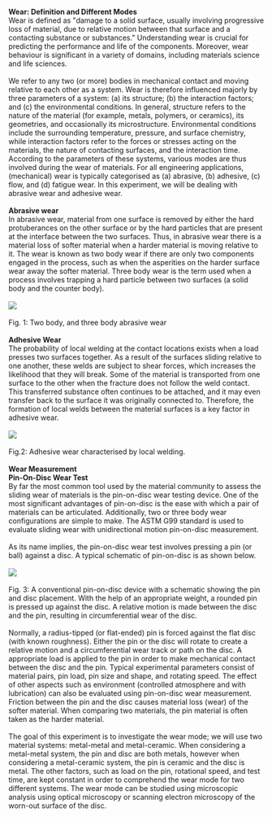<b> Wear: Definition and Different Modes</b> <br>
Wear is defined as "damage to a solid surface, usually involving progressive loss of material, due to relative motion between that surface and a contacting substance or substances." Understanding wear is crucial for predicting the performance and life of the components. Moreover, wear behaviour is significant in a variety of domains, including materials science and life sciences. <br><br>
We refer to any two (or more) bodies in mechanical contact and moving relative to each other as a system. Wear is therefore influenced majorly by three parameters of a system: (a) its structure; (b) the interaction factors; and (c) the environmental conditions. In general, structure refers to the nature of the material (for example, metals, polymers, or ceramics), its geometries, and occasionally its microstructure. Environmental conditions include the surrounding temperature, pressure, and surface chemistry, while interaction factors refer to the forces or stresses acting on the materials, the nature of contacting surfaces, and the interaction time. According to the parameters of these systems, various modes are thus involved during the wear of materials. For all engineering applications, (mechanical) wear is typically categorised as (a) abrasive, (b) adhesive, (c) flow, and (d) fatigue wear. In this experiment, we will be dealing with abrasive wear and adhesive wear.<br><br>
<b> Abrasive wear</b> <br>
In abrasive wear, material from one surface is removed by either the hard protuberances on the other surface or by the hard particles that are present at the interface between the two surfaces. Thus, in abrasive wear there is a material loss of softer material when a harder material is moving relative to it. The wear is known as two body wear if there are only two components engaged in the process, such as when the asperities on the harder surface wear away the softer material. Three body wear is the term used when a process involves trapping a hard particle between two surfaces (a solid body and the counter body).<br><br>
<image src=images/image1.png><br><br>
Fig. 1: Two body, and three body abrasive wear<br><br>
<b> Adhesive Wear </b><br>
The probability of local welding at the contact locations exists when a load presses two surfaces together. As a result of the surfaces sliding relative to one another, these welds are subject to shear forces, which increases the likelihood that they will break. Some of the material is transported from one surface to the other when the fracture does not follow the weld contact. This transferred substance often continues to be attached, and it may even transfer back to the surface it was originally connected to. Therefore, the formation of local welds between the material surfaces is a key factor in adhesive wear.<br><br>
<image src=images/image2.png><br><br>
Fig.2: Adhesive wear characterised by local welding.<br><br>
<b> Wear Measurement </b> <br>
<b>Pin-On-Disc Wear Test</b><br>
By far the most common tool used by the material community to assess the sliding wear of materials is the pin-on-disc wear testing device. One of the most significant advantages of pin-on-disc is the ease with which a pair of materials can be articulated. Additionally, two or three body wear configurations are simple to make. The ASTM G99 standard is used to evaluate sliding wear with unidirectional motion pin-on-disc measurement.<br><br>
As its name implies, the pin-on-disc wear test involves pressing a pin (or ball) against a disc. A typical schematic of pin-on-disc is as shown below. <br><br>
<image src=images/image3.png><br><br>
Fig. 3: A conventional pin-on-disc device with a schematic showing the pin and disc placement. With the help of an appropriate weight, a rounded pin is pressed up against the disc. A relative motion is made between the disc and the pin, resulting in circumferential wear of the disc.<br><br>
Normally, a radius-tipped (or flat-ended) pin is forced against the flat disc (with known roughness). Either the pin or the disc will rotate to create a relative motion and a circumferential wear track or path on the disc. A appropriate load is applied to the pin in order to make mechanical contact between the disc and the pin. Typical experimental parameters consist of material pairs, pin load, pin size and shape, and rotating speed. The effect of other aspects such as environment (controlled atmosphere and with lubrication) can also be evaluated using pin-on-disc wear measurement. Friction between the pin and the disc causes material loss (wear) of the softer material. When comparing two materials, the pin material is often taken as the harder material. <br><br>
The goal of this experiment is to investigate the wear mode; we will use two material systems: metal-metal and metal-ceramic. When considering a metal-metal system, the pin and disc are both metals, however when considering a metal-ceramic system, the pin is ceramic and the disc is metal. The other factors, such as load on the pin, rotational speed, and test time, are kept constant in order to comprehend the wear mode for two different systems. The wear mode can be studied using microscopic analysis using optical microscopy or scanning electron microscopy of the worn-out surface of the disc.<br><br>
